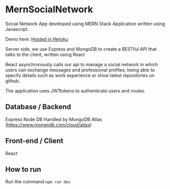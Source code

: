 # MernSocialNetwork
Social Network App developed using MERN Stack
Application written using Javascript.

Demo here: [Hosted in Heroku](https://shielded-falls-15719.herokuapp.com)

Server side, we use Express and MongoDB to create a RESTful API that talks to the client, written using React

React asynchronously calls our api to manage a social network in which users can exchange messages and professional profiles; being able to specify details such as work experience or show latest repositories on github.

The application uses JWTtokens to authenticate users and routes.

## Database / Backend
Express
Node
DB Handled by MongoDB Atlas (https://www.mongodb.com/cloud/atlas)

## Front-end / Client
React

## How to run

Run the command `npm run dev`
